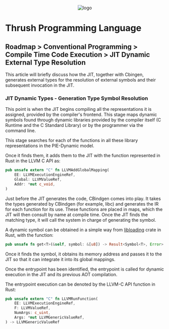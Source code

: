 <p align="center">
  <img src= "https://github.com/thrushlang/thrushc/blob/master/assets/thrushlang-v1.5.png" alt= "logo" style= "width: 2hv; height: 2hv;"> </img>
</p>

# Thrush Programming Language 

## Roadmap > Conventional Programming > Compile Time Code Execution > JIT Dynamic External Type Resolution

This article will briefly discuss how the JIT, together with Cbingen, generates external types for the resolution of external symbols and their subsequent invocation in the JIT.

### JIT Dynamic Types - Generation Type Symbol Resolution

This point is when the JIT begins compiling all the representations it is assigned, provided by the compiler's frontend. This stage maps dynamic symbols found through dynamic libraries provided by the compiler itself (C Runtime and the C Standard Library) or by the programmer via the command line.

This stage searches for each of the functions in all these library representations in the PIE-Dynamic model.

Once it finds them, it adds them to the JIT with the function represented in Rust in the LLVM C API as:

```rust
pub unsafe extern "C" fn LLVMAddGlobalMapping(
    EE: LLVMExecutionEngineRef,
    Global: LLVMValueRef,
    Addr: *mut c_void,
)
```

Just before the JIT generates the code, CBindgen comes into play. It takes the types generated by CBindgen (for example, libc) and generates the IR for each function for its use. These functions are placed in maps, which the JIT will then consult by name at compile time. Once the JIT finds the matching type, it will call the system in charge of generating the symbol.

A dynamic symbol can be obtained in a simple way from [libloading](https://crates.io/crates/libloading) crate in Rust, with the function:

```rust
pub unsafe fn get<T>(&self, symbol: &[u8]) -> Result<Symbol<T>, Error>
```
Once it finds the symbol, it obtains its memory address and passes it to the JIT so that it can integrate it into its global mappings.

Once the entrypoint has been identified, the entrypoint is called for dynamic execution in the JIT and its previous AOT compilation.

The entrypoint execution can be denoted by the LLVM-C API function in Rust:

```rust
pub unsafe extern "C" fn LLVMRunFunction(
    EE: LLVMExecutionEngineRef,
    F: LLVMValueRef,
    NumArgs: c_uint,
    Args: *mut LLVMGenericValueRef,
) -> LLVMGenericValueRef
```